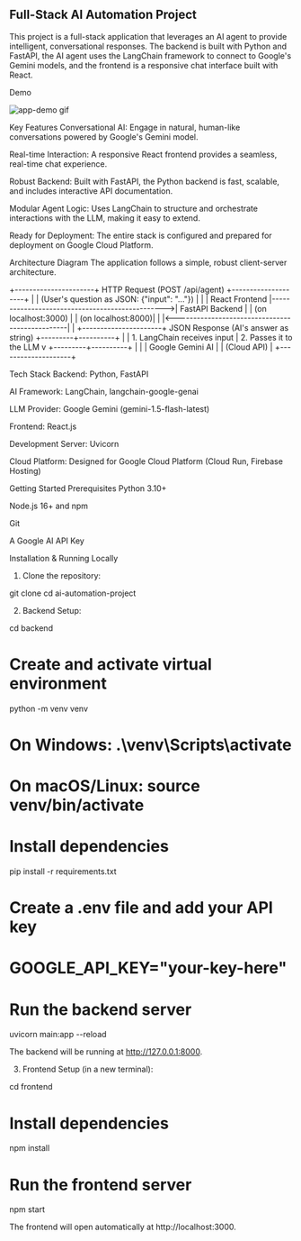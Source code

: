 ## Full-Stack AI Automation Project
This project is a full-stack application that leverages an AI agent to provide intelligent, conversational responses. The backend is built with Python and FastAPI, the AI agent uses the LangChain framework to connect to Google's Gemini models, and the frontend is a responsive chat interface built with React.

Demo

![app-demo gif](https://github.com/user-attachments/assets/74184478-c666-41c5-a077-b378ee65160d)


Key Features
Conversational AI: Engage in natural, human-like conversations powered by Google's Gemini model.

Real-time Interaction: A responsive React frontend provides a seamless, real-time chat experience.

Robust Backend: Built with FastAPI, the Python backend is fast, scalable, and includes interactive API documentation.

Modular Agent Logic: Uses LangChain to structure and orchestrate interactions with the LLM, making it easy to extend.

Ready for Deployment: The entire stack is configured and prepared for deployment on Google Cloud Platform.

Architecture Diagram
The application follows a simple, robust client-server architecture.

+----------------------+         HTTP Request (POST /api/agent)         +--------------------+
|                      |   (User's question as JSON: {"input": "..."})   |                    |
|    React Frontend    |------------------------------------------------>|   FastAPI Backend  |
| (on localhost:3000)  |                                                 | (on localhost:8000)|
|                      |<------------------------------------------------|                    |
+----------------------+      JSON Response (AI's answer as string)      +---------+----------+
                                                                                  |
                                                                                  | 1. LangChain receives input
                                                                                  | 2. Passes it to the LLM
                                                                                  v
                                                                        +---------+----------+
                                                                        |                    |
                                                                        | Google Gemini AI   |
                                                                        |   (Cloud API)      |
                                                                        +--------------------+

Tech Stack
Backend: Python, FastAPI

AI Framework: LangChain, langchain-google-genai

LLM Provider: Google Gemini (gemini-1.5-flash-latest)

Frontend: React.js

Development Server: Uvicorn

Cloud Platform: Designed for Google Cloud Platform (Cloud Run, Firebase Hosting)

Getting Started
Prerequisites
Python 3.10+

Node.js 16+ and npm

Git

A Google AI API Key

Installation & Running Locally
1. Clone the repository:

git clone <your-repo-url>
cd ai-automation-project

2. Backend Setup:

cd backend

# Create and activate virtual environment
python -m venv venv
# On Windows: .\\venv\\Scripts\\activate
# On macOS/Linux: source venv/bin/activate

# Install dependencies
pip install -r requirements.txt

# Create a .env file and add your API key
# GOOGLE_API_KEY="your-key-here"

# Run the backend server
uvicorn main:app --reload

The backend will be running at http://127.0.0.1:8000.

3. Frontend Setup (in a new terminal):

cd frontend

# Install dependencies
npm install

# Run the frontend server
npm start

The frontend will open automatically at http://localhost:3000.
